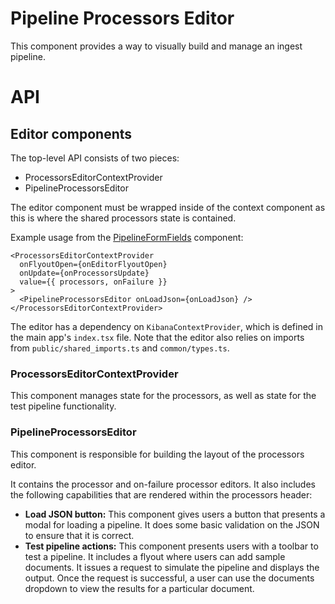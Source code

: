 # Pipeline Processors Editor

This component provides a way to visually build and manage an ingest
pipeline.

# API

## Editor components

The top-level API consists of two pieces:

- ProcessorsEditorContextProvider
- PipelineProcessorsEditor

The editor component must be wrapped inside of the context component
as this is where the shared processors state is contained.

Example usage from the [PipelineFormFields](../pipeline_form/pipeline_form_fields.tsx) component:

```
<ProcessorsEditorContextProvider
  onFlyoutOpen={onEditorFlyoutOpen}
  onUpdate={onProcessorsUpdate}
  value={{ processors, onFailure }}
>
  <PipelineProcessorsEditor onLoadJson={onLoadJson} />
</ProcessorsEditorContextProvider>
```

The editor has a dependency on `KibanaContextProvider`, which is defined in the main app's `index.tsx` file. Note that the editor also relies on imports from `public/shared_imports.ts` and `common/types.ts`.

### ProcessorsEditorContextProvider
This component manages state for the processors, as well as state for the test pipeline functionality.

### PipelineProcessorsEditor
This component is responsible for building the layout of the processors editor.

It contains the processor and on-failure processor editors. It also includes the following capabilities that are rendered within the processors header:

- **Load JSON button:** This component gives users a button that
presents a modal for loading a pipeline. It does some basic
validation on the JSON to ensure that it is correct.
- **Test pipeline actions:** This component presents users with a toolbar to test a pipeline. It includes a flyout where users can add sample documents. It issues a request to simulate the pipeline and displays the output. Once the request is successful, a user can use the documents dropdown to view the results for a particular document.
